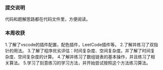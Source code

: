 ### 提交说明
代码和题解思路都在代码文件里，方便阅读。
### 本周收获
1.了解了vscode的插件配置，配色插件，LeetCode插件等。
2.了解并练习了双指针的用法。
3.了解了程序优劣评估：时间复杂度、空间复杂度。并了解了时间复杂度、空间复杂度的计算。
4.了解并练习了数组链表的基本操作，并且练习了相关算法。
5.学习了刻意练习的学习方法，并开始尝试按照这个方法练习算法。
